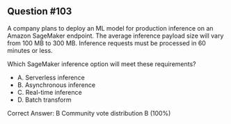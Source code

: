 ## Question #103

A company plans to deploy an ML model for production inference on an Amazon SageMaker endpoint. The average inference payload size will vary from 100 MB to 300 MB. Inference requests must be processed in 60 minutes or less.

Which SageMaker inference option will meet these requirements?

- A. Serverless inference
- B. Asynchronous inference
- C. Real-time inference
- D. Batch transform 

Correct Answer: 
B Community vote distribution B (100%)